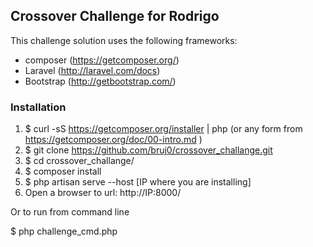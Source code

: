 ## Crossover Challenge for Rodrigo

This challenge solution uses the following frameworks:

* composer (https://getcomposer.org/)
* Laravel (http://laravel.com/docs)
* Bootstrap (http://getbootstrap.com/)

### Installation

1. $ curl -sS https://getcomposer.org/installer | php (or any form from https://getcomposer.org/doc/00-intro.md )
2. $ git clone https://github.com/bruj0/crossover_challange.git
3. $ cd crossover_challange/
4. $ composer install
5. $ php artisan  serve --host [IP where you are installing]
6. Open a browser to url: http://IP:8000/

Or to run from command line

 $ php challenge_cmd.php
 
 